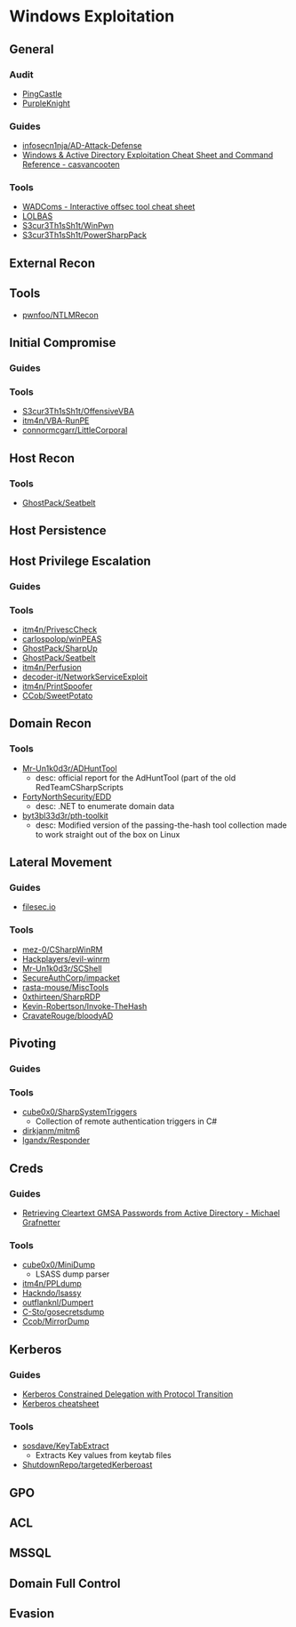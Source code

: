 # Windows Exploitation

## General

### Audit
- [PingCastle](https://www.pingcastle.com/)
- [PurpleKnight](https://www.purple-knight.com/)

### Guides
- [infosecn1nja/AD-Attack-Defense](https://github.com/infosecn1nja/AD-Attack-Defense)
- [Windows & Active Directory Exploitation Cheat Sheet and Command Reference - casvancooten](https://casvancooten.com/posts/2020/11/windows-active-directory-exploitation-cheat-sheet-and-command-reference/)

### Tools
- [WADComs - Interactive offsec tool cheat sheet](https://wadcoms.github.io/)
- [LOLBAS](https://lolbas-project.github.io/)
- [S3cur3Th1sSh1t/WinPwn](https://github.com/S3cur3Th1sSh1t/WinPwn)
- [S3cur3Th1sSh1t/PowerSharpPack](https://github.com/S3cur3Th1sSh1t/PowerSharpPack)

## External Recon

## Tools
- [pwnfoo/NTLMRecon](https://github.com/pwnfoo/NTLMRecon)

## Initial Compromise

### Guides

### Tools
- [S3cur3Th1sSh1t/OffensiveVBA](https://github.com/S3cur3Th1sSh1t/OffensiveVBA)
- [itm4n/VBA-RunPE](https://github.com/itm4n/VBA-RunPE)
- [connormcgarr/LittleCorporal](https://github.com/connormcgarr/LittleCorporal)

## Host Recon

### Tools
* [GhostPack/Seatbelt](https://github.com/GhostPack/Seatbelt)

## Host Persistence

## Host Privilege Escalation

### Guides

### Tools
- [itm4n/PrivescCheck](https://github.com/itm4n/PrivescCheck)
- [carlospolop/winPEAS](https://github.com/carlospolop/PEASS-ng/tree/master/winPEAS)
- [GhostPack/SharpUp](https://github.com/GhostPack/SharpUp)
- [GhostPack/Seatbelt](https://github.com/GhostPack/Seatbelt)
- [itm4n/Perfusion](https://github.com/itm4n/Perfusion)
- [decoder-it/NetworkServiceExploit](https://github.com/decoder-it/NetworkServiceExploit)
- [itm4n/PrintSpoofer](https://github.com/itm4n/PrintSpoofer)
- [CCob/SweetPotato](https://github.com/CCob/SweetPotato)

## Domain Recon

### Tools
- [Mr-Un1k0d3r/ADHuntTool](https://github.com/Mr-Un1k0d3r/ADHuntTool)
    - desc: official report for the AdHuntTool (part of the old RedTeamCSharpScripts 
- [FortyNorthSecurity/EDD](https://github.com/FortyNorthSecurity/EDD)
    - desc: .NET to enumerate domain data
- [byt3bl33d3r/pth-toolkit](https://github.com/byt3bl33d3r/pth-toolkit)
    - desc: Modified version of the passing-the-hash tool collection made to work straight out of the box on Linux

## Lateral Movement

### Guides
- [filesec.io](https://filesec.io/)

### Tools
- [mez-0/CSharpWinRM](https://github.com/mez-0/CSharpWinRM)
- [Hackplayers/evil-winrm](https://github.com/Hackplayers/evil-winrm)
- [Mr-Un1k0d3r/SCShell](https://github.com/Mr-Un1k0d3r/SCShell)
- [SecureAuthCorp/impacket](https://github.com/SecureAuthCorp/impacket)
- [rasta-mouse/MiscTools](https://github.com/rasta-mouse/MiscTools)
- [0xthirteen/SharpRDP](https://github.com/0xthirteen/SharpRDP)
- [Kevin-Robertson/Invoke-TheHash](https://github.com/Kevin-Robertson/Invoke-TheHash)
- [CravateRouge/bloodyAD](https://github.com/CravateRouge/bloodyAD)

## Pivoting

### Guides

### Tools
- [cube0x0/SharpSystemTriggers](https://github.com/cube0x0/SharpSystemTriggers)
    - Collection of remote authentication triggers in C# 
- [dirkjanm/mitm6](https://github.com/dirkjanm/mitm6)
- [lgandx/Responder](https://github.com/lgandx/Responder)

## Creds

### Guides
- [Retrieving Cleartext GMSA Passwords from Active Directory - Michael Grafnetter ](https://www.dsinternals.com/en/retrieving-cleartext-gmsa-passwords-from-active-directory/)

### Tools
- [cube0x0/MiniDump](https://github.com/cube0x0/MiniDump)
    - LSASS dump parser
- [itm4n/PPLdump](https://github.com/itm4n/PPLdump)
- [Hackndo/lsassy](https://github.com/Hackndo/lsassy)
- [outflanknl/Dumpert](https://github.com/outflanknl/Dumpert)
- [C-Sto/gosecretsdump](https://github.com/C-Sto/gosecretsdump)
- [Ccob/MirrorDump](https://github.com/Ccob/MirrorDump)

## Kerberos

### Guides
- [Kerberos Constrained Delegation with Protocol Transition](https://phackt.com/en-kerberos-constrained-delegation-with-protocol-transition)
- [Kerberos cheatsheet](https://gist.github.com/TarlogicSecurity/2f221924fef8c14a1d8e29f3cb5c5c4a)

### Tools
- [sosdave/KeyTabExtract](https://github.com/sosdave/KeyTabExtract)
    - Extracts Key values from keytab files
- [ShutdownRepo/targetedKerberoast](https://github.com/ShutdownRepo/targetedKerberoast)

## GPO

## ACL

## MSSQL

## Domain Full Control

## Evasion